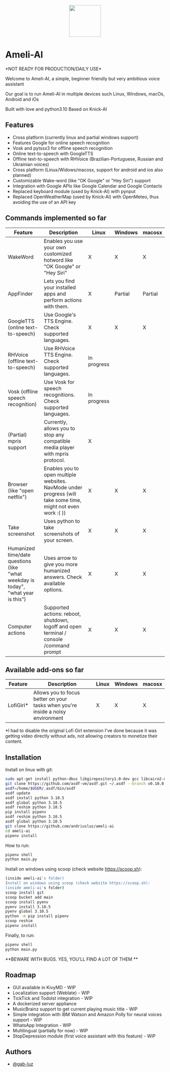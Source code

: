 <p align="center">
<img src="https://raw.githubusercontent.com/gab-luz/ameli-ai/main/ameliai_logo.png" width="100" height="100">

# Ameli-AI
</p>
*NOT READY FOR PRODUCTION/DAILY USE*

Welcome to Ameli-AI, a simple, beginner friendly but very ambitious voice assistant

Our goal is to run Ameli-AI in multiple devices such Linux, Windows, macOs, Android and iOs

Built with love and python3.10
Based on Knick-AI

## Features

- Cross platform (currently linux and partial windows support)
- Features Google for online speech recognition
- Vosk and pytssx3 for offline speech recognition
- Online text-to-speech with GoogleTTS
- Offline text-to-speech with RHVoice (Brazilian-Portuguese, Russian and Ukrainian voices)
- Cross platform (Linux/Widows/macosx, support for android and ios also planned)
- Customizable Wake-word (like "OK Google" or "Hey Siri") support
- Integration with Google APIs like Google Calendar and Google Contacts
- Replaced keyboard module (used by Knick-AI) with pynput
- Replaced OpenWeatherMap (used by Knick-AI) with OpenMeteo, thus avoiding the use of an API key

## Commands implemented so far 
| Feature  | Description| Linux  | Windows  | macosx  |
|---|---|---|---|---|
| WakeWord  | Enables you use your own customized hotword like "OK Google" or "Hey Siri" | X  | X  |X|
| AppFinder  | Lets you find your installed apps and perform actions with them.  | X  | Partial  |Partial|
| GoogleTTS (online text-to-speech) | Use Google's TTS Engine. Check supported languages. | X  | X  |X|
| RHVoice (offline text-to-speech)  |  Use RHVoice TTS Engine. Check supported languages. | In progress  |   ||
| Vosk (offline speech recognition)  | Use Vosk for speech recognitions. Check supported languages.  | In progress  |   ||
| (Partial) mpris support  | Currently, allows you to stop any compatible media player with mpris protocol. | X  |  ||
| Browser (like "open netflix")  | Enables you to open multiple websites. NavMode under progress (will take some time, might not even work :( ))  | X  | X  |X|
| Take screenshot  | Uses python to take screenshots of your screen.  | X  | X  |X|
| Humanized time/date questions (like <br />"what weekday is today", <br />"what year is this")  | Uses arrow to give you more humanized answers. Check available options.  | X  | X  |X|
| Computer actions | Supported actions: reboot, shutdown, logoff and open terminal / console /command prompt   | X  | X  |X|

## Available add-ons so far
| Feature  | Description| Linux  | Windows  | macosx  |
|---|---|---|---|---|
| LofiGirl*  | Allows you to focus better on your <br /> tasks when you're inside a noisy environment | X  | X  | X|

*I had to disable the original Lofi Girl extension I've done because it was getting video directly without ads, not allowing creators to monetize their content.

## Installation

Install on linux with git:

```bash
sudo apt-get install python-dbus libgirepository1.0-dev gcc libcairo2-dev pkg-config python3-dev gir1.2-gtk-3.0 libplayerctl-dev
git clone https://github.com/asdf-vm/asdf.git ~/.asdf --branch v0.10.0
asdf=/home/$USER/.asdf/bin/asdf
asdf update
asdf install python 3.10.5
asdf global python 3.10.5
asdf reshim python 3.10.5
pip install pipenv
asdf reshim python 3.10.5
asdf global python 3.10.5
git clone https://github.com/andriusluz/ameli-ai
cd ameli-ai
pipenv install
```
How to run:

```bash
pipenv shell
python main.py
```

Install on windows using scoop (check website https://scoop.sh):
```bash
(inside ameli-ai's folder)
Install on windows using scoop (check website https://scoop.sh):
(inside ameli-ai's folder)
scoop install git
scoop bucket add main
scoop install pyenv
pyenv install 3.10.5
pyenv global 3.10.5
python -m pip install pipenv
scoop reshim
pipenv install
```

Finally, to run:
```bash
pipenv shell
python main.py
```
**BEWARE WITH BUGS. YES, YOU'LL FIND A LOT OF THEM **
   
## Roadmap
- GUI available in KivyMD - WIP
- Localization support (Weblate) - WIP
- TickTick and TodoIst integration - WIP
- A dockerized server appliance
- MusicBrainz support to get current playing music title - WIP
- Simple integration with IBM Watson and Amazon Polly for neural voices support - WIP
- WhatsApp Integration - WIP
- Multilingual (partially for now) - WIP
- StopDepression module (first voice assistant with this feature) - WIP
## Authors

- [@gab-luz](https://github.com/gab-luz)

